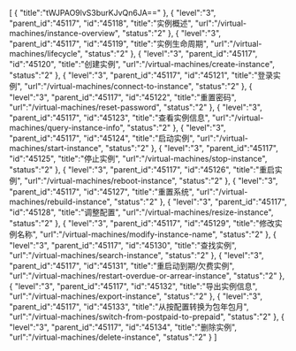 [
	{
		"title":"tWJPAO9lvS3burKJvQn6JA=="
	},
	{
		"level":"3",
		"parent_id":"45117",
		"id":"45118",
		"title":"实例概述",
		"url":"/virtual-machines/instance-overview",
		"status":"2"
	},
	{
		"level":"3",
		"parent_id":"45117",
		"id":"45119",
		"title":"实例生命周期",
		"url":"/virtual-machines/lifecycle",
		"status":"2"
	},
	{
		"level":"3",
		"parent_id":"45117",
		"id":"45120",
		"title":"创建实例",
		"url":"/virtual-machines/create-instance",
		"status":"2"
	},
	{
		"level":"3",
		"parent_id":"45117",
		"id":"45121",
		"title":"登录实例",
		"url":"/virtual-machines/connect-to-instance",
		"status":"2"
	},
	{
		"level":"3",
		"parent_id":"45117",
		"id":"45122",
		"title":"重置密码",
		"url":"/virtual-machines/reset-password",
		"status":"2"
	},
	{
		"level":"3",
		"parent_id":"45117",
		"id":"45123",
		"title":"查看实例信息",
		"url":"/virtual-machines/query-instance-info",
		"status":"2"
	},
	{
		"level":"3",
		"parent_id":"45117",
		"id":"45124",
		"title":"启动实例",
		"url":"/virtual-machines/start-instance",
		"status":"2"
	},
	{
		"level":"3",
		"parent_id":"45117",
		"id":"45125",
		"title":"停止实例",
		"url":"/virtual-machines/stop-instance",
		"status":"2"
	},
	{
		"level":"3",
		"parent_id":"45117",
		"id":"45126",
		"title":"重启实例",
		"url":"/virtual-machines/reboot-instance",
		"status":"2"
	},
	{
		"level":"3",
		"parent_id":"45117",
		"id":"45127",
		"title":"重置系统",
		"url":"/virtual-machines/rebuild-instance",
		"status":"2"
	},
	{
		"level":"3",
		"parent_id":"45117",
		"id":"45128",
		"title":"调整配置",
		"url":"/virtual-machines/resize-instance",
		"status":"2"
	},
	{
		"level":"3",
		"parent_id":"45117",
		"id":"45129",
		"title":"修改实例名称",
		"url":"/virtual-machines/modify-instance-name",
		"status":"2"
	},
	{
		"level":"3",
		"parent_id":"45117",
		"id":"45130",
		"title":"查找实例",
		"url":"/virtual-machines/search-instance",
		"status":"2"
	},
	{
		"level":"3",
		"parent_id":"45117",
		"id":"45131",
		"title":"重启动到期/欠费实例",
		"url":"/virtual-machines/restart-overdue-or-arrear-instance",
		"status":"2"
	},
	{
		"level":"3",
		"parent_id":"45117",
		"id":"45132",
		"title":"导出实例信息",
		"url":"/virtual-machines/export-instance",
		"status":"2"
	},
	{
		"level":"3",
		"parent_id":"45117",
		"id":"45133",
		"title":"从按配置转换为包年包月",
		"url":"/virtual-machines/switch-from-postpaid-to-prepaid",
		"status":"2"
	},
	{
		"level":"3",
		"parent_id":"45117",
		"id":"45134",
		"title":"删除实例",
		"url":"/virtual-machines/delete-instance",
		"status":"2"
	}
]